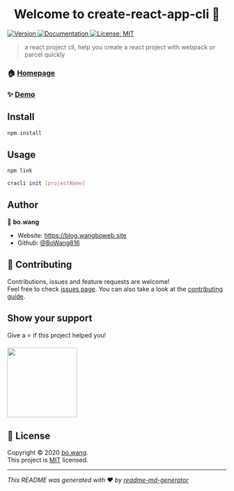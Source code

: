 <h1 align="center">Welcome to create-react-app-cli 👋</h1>
<p>
  <a href="https://www.npmjs.com/package/create-react-app-cli" target="_blank">
    <img alt="Version" src="https://img.shields.io/npm/v/create-react-app-cli.svg">
  </a>
  <a href="https://github.com/webbx/create-react-app-cli" target="_blank">
    <img alt="Documentation" src="https://img.shields.io/badge/documentation-yes-brightgreen.svg" />
  </a>
  <a href="https://github.com/webbx/create-react-app-cli/blob/master/LICENSE" target="_blank">
    <img alt="License: MIT" src="https://img.shields.io/badge/License-MIT-yellow.svg" />
  </a>
</p>

> a react project cli, help you create a react project with webpack or parcel quickly

### 🏠 [Homepage](https://github.com/webbx/create-react-app-cli)

### ✨ [Demo](https://github.com/webbx/create-react-app-cli)

## Install

```sh
npm install
```

## Usage

```sh
npm link

cracli init [projectName]
```

## Author

👤 **bo.wang**

* Website: https://blog.wangboweb.site
* Github: [@BoWang816](https://github.com/BoWang816)

## 🤝 Contributing

Contributions, issues and feature requests are welcome!<br />Feel free to check [issues page](https://github.com/webbx/create-react-app-cli/issues). You can also take a look at the [contributing guide](https://github.com/webbx/create-react-app-cli).

## Show your support

Give a ⭐️ if this project helped you!

<a href="https://www.patreon.com/bowwang">
  <img src="https://c5.patreon.com/external/logo/become_a_patron_button@2x.png" width="160">
</a>

## 📝 License

Copyright © 2020 [bo.wang](https://github.com/BoWang816).<br />
This project is [MIT](https://github.com/webbx/create-react-app-cli/blob/master/LICENSE) licensed.

***
_This README was generated with ❤️ by [readme-md-generator](https://github.com/kefranabg/readme-md-generator)_
